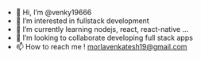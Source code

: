 - 👋 Hi, I’m @venky19666
- 👀 I’m interested in fullstack development
- 🌱 I’m currently learning nodejs, react, react-native ...
- 💞️ I’m looking to collaborate developing full stack apps
- 📫 How to reach me ! morlavenkatesh19@gmail.com

<!---
venky19666/venky19666 is a ✨ special ✨ repository because its `README.md` (this file) appears on your GitHub profile.
You can click the Preview link to take a look at your changes.
--->
